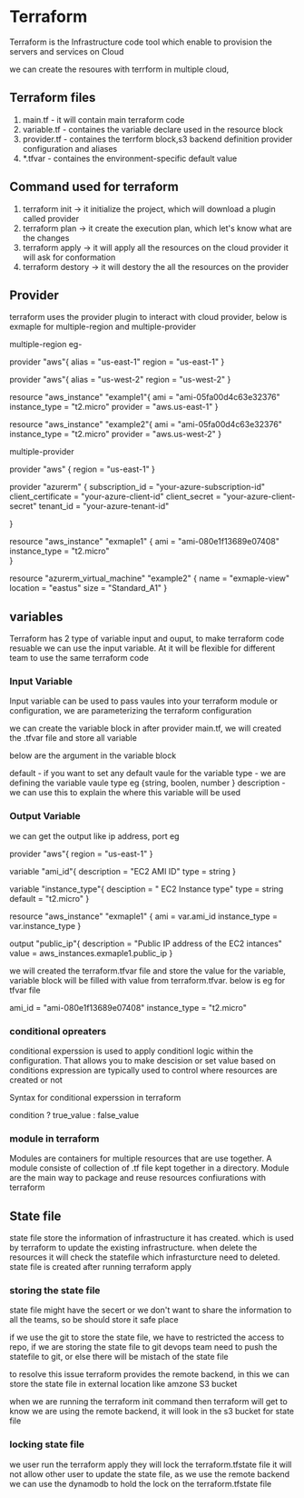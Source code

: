 # Terraform
Terraform is the Infrastructure code tool which enable to provision the servers and services on Cloud 

we can create the resoures with terrform in multiple cloud,

## Terraform files

1. main.tf - it will contain main terraform code 
2. variable.tf - containes the variable declare used in the resource block 
3. provider.tf - containes the terrform block,s3 backend definition provider configuration and aliases
4. *.tfvar - containes the environment-specific default value  

## Command used for terraform  
1. terraform init -> it initialize the project, which will download a plugin called provider 
2. terraform plan -> it create the execution plan, which let's know what are the changes 
3. terraform apply -> it will apply all the resources on the cloud provider it will ask for conformation 
4. terraform destory -> it will destory the all the resources on the provider 

## Provider 

 terraform uses the provider plugin to interact with cloud provider, below is exmaple for multiple-region and multiple-provider 

multiple-region eg- 

 provider "aws"{
    alias = "us-east-1"
    region =  "us-east-1"
}

 provider "aws"{
    alias = "us-west-2"
    region =  "us-west-2"
}

resource "aws_instance" "example1"{
    ami = "ami-05fa00d4c63e32376"
    instance_type = "t2.micro"
    provider = "aws.us-east-1"
}

resource "aws_instance" "example2"{
    ami = "ami-05fa00d4c63e32376"
    instance_type = "t2.micro"
    provider = "aws.us-west-2"
}


multiple-provider

provider "aws" {
    region = "us-east-1"
}

provider "azurerm" {
  subscription_id = "your-azure-subscription-id"
  client_certificate = "your-azure-client-id"
  client_secret = "your-azure-client-secret"
  tenant_id = "your-azure-tenant-id"

}

resource "aws_instance" "exmaple1" {
  ami = "ami-080e1f13689e07408"
  instance_type = "t2.micro"  
}

resource "azurerm_virtual_machine" "example2" {
  name = "exmaple-view"
  location = "eastus"
  size = "Standard_A1"
}

## variables 

Terraform has 2 type of variable input and ouput, to make terraform code resuable we can use the input variable. At it will be flexible for different team to use the same terraform code

### Input Variable 
Input variable can be used to pass vaules into your terraform module or configuration, we are parameterizing the terraform configuration 

we can create the variable block in after provider main.tf, we will created the .tfvar file and store all variable  

below are the argument in the variable block 

default -   if you want to set any default vaule for the variable 
type - we are defining the variable vaule type eg {string, boolen, number }
description - we can use this to explain the where this variable will be used 

### Output Variable 

we can get the output like ip address, port eg  


 provider "aws"{
    region =  "us-east-1"
}

variable "ami_id"{
    description = "EC2 AMI ID"
    type = string
}

variable "instance_type"{
    desciption = " EC2 Instance type"
    type = string 
    default = "t2.micro"
}

resource "aws_instance" "exmaple1" {
  ami = var.ami_id
  instance_type = var.instance_type 
}

output "public_ip"{
    description = "Public IP address of the EC2 intances"
    value = aws_instances.exmaple1.public_ip
}

we will created the terraform.tfvar file and store the value for the variable, variable block will be filled with value from terraform.tfvar. below is eg for tfvar file 


ami_id = "ami-080e1f13689e07408"
instance_type = "t2.micro"

### conditional opreaters 

conditional experssion is used to apply conditionl logic within the configuration. That allows you to make descision or set value based on conditions expression are typically used to control where resources are created or not 

Syntax for conditional experssion in terraform 

condition ? true_value : false_value


### module  in terraform 

Modules are containers for multiple resources that are use together. A module consiste of collection of .tf file kept together in a directory. 
Module are the main way to package and reuse resources confiurations with terraform 

## State file 
 state file store the information of infrastructure it has created. which is used by terraform to update the existing infrastructure. when delete the resources it will check the statefile which infrasturcture need to deleted. state file is created after running terraform apply 

 ### storing the state file 

 state file might have the secert or we don't want to share the information to all the teams, so be should store it safe place 
  
  if we use the git to store the state file, we have to restricted the access to repo, if we are storing the state file to git devops team need to push the statefile to git, or else there will be mistach of the state file
  
  to resolve this issue terraform provides the remote backend, in this we can store the state file in external location like amzone S3 bucket 

  when we are running the terraform init command then terraform will get to know we are using the remote backend, it will look in the s3 bucket for state file 

 ### locking state file 
  we user run the terraform apply they will lock the terraform.tfstate file it will not allow other user to update the state file, as we use the remote backend we can use the dynamodb to hold the lock on the terraform.tfstate file    